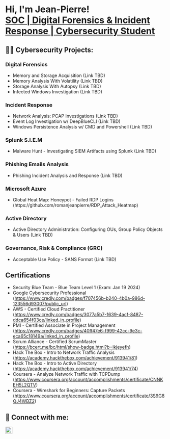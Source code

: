 <h1>Hi, I'm Jean-Pierre! <br/><a href="https://github.com/romanjeanpierre">SOC | Digital Forensics & Incident Response | </a> <a href="https://www.linkedin.com/in/romanjeanpierre/">Cybersecurity Student</a>

<h2>👨‍💻 Cybersecurity Projects:</h2>

<h3>Digital Forensics</h3>

<ul>
  <li>Memory and Storage Acquisition (Link TBD)</li>
  <li>Memory Analysis With Volatility (Link TBD)</li>
  <li>Storage Analysis With Autopsy (Link TBD)</li>
  <li>Infected Windows Investigation (Link TBD)</li>
</ul>

<h3>Incident Response</h3>

<ul>
  <li>Network Analysis: PCAP Investigations (Link TBD)</li>
  <li>Event Log Investigation w/ DeepBlueCLI (Link TBD)</li>
  <li>Windows Persistence Analysis w/ CMD and Powershell (Link TBD)</li>
</ul>

<h3>Splunk S.I.E.M</h3>
<ul>
  <li>Malware Hunt - Investigating SIEM Artifacts using Splunk (Link TBD)</li>
</ul>

<h3>Phishing Emails Analysis</h3>
<ul>
  <li>Phishing Incident Analysis and Response (Link TBD)</li>
</ul>

<h3> Microsoft Azure </h3>

<ul>
  <li>Global Heat Map: Honeypot - Failed RDP Logins (https://github.com/romanjeanpierre/RDP_Attack_Heatmap)</li>
</ul>

<h3> Active Directory </h3>

<ul>
  <li>Active Directory Administration: Configuring OUs, Group Policy Objects & Users (Link TBD) </li>
</ul>

<h3> Governance, Risk & Compliance (GRC) </h3>

<ul>
  <li> Acceptable Use Policy - SANS Format (Link TBD) </li>
</ul>

<h2>Certifications</h2>

- Security Blue Team - Blue Team Level 1 (Exam: Jan 19 2024)
- Google Cybersecurity Professional (https://www.credly.com/badges/f707456b-b240-4b0a-986d-123556d93007/public_url)
- AWS - Certified Cloud Practitioner (https://www.credly.com/badges/3077a5b7-1639-4acf-8487-ddca654f03ce/linked_in_profile)
- PMI - Certified Associate in Project Management (https://www.credly.com/badges/40ff47e6-f999-42cc-9e3c-eca65c18149a/linked_in_profile)
- Scrum Alliance - Certified ScrumMaster (https://bcert.me/bc/html/show-badge.html?b=ikjeyefh)
- Hack The Box - Intro to Network Traffic Analysis (https://academy.hackthebox.com/achievement/913941/81)
- Hack The Box - Intro to Active Directory (https://academy.hackthebox.com/achievement/913941/74)
- Coursera - Analyze Network Traffic with TCPDump (https://www.coursera.org/account/accomplishments/certificate/CNNKEH5L2QTV)
- Coursera - Wireshark for Beginners: Capture Packets (https://www.coursera.org/account/accomplishments/certificate/3S9G8QJ4WBZ2)


<h2> 🤳 Connect with me:</h2>

[<img align="left" alt="romanjeanpierre | LinkedIn" width="22px" src="https://cdn.jsdelivr.net/npm/simple-icons@v3/icons/linkedin.svg" />][linkedin]

[linkedin]: https://linkedin.com/in/romanjeanpierre

<!--


Here are some ideas to get you started:

- 🔭 I’m currently working on ...
- 🌱 I’m currently learning ...
- 👯 I’m looking to collaborate on ...
- 🤔 I’m looking for help with ...
- 💬 Ask me about ...
- 📫 How to reach me: ...
- 😄 Pronouns: ...
- ⚡ Fun fact: ...
-->

